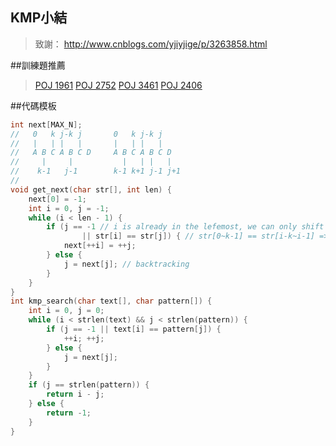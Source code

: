 KMP小結
---
> 致謝： http://www.cnblogs.com/yjiyjige/p/3263858.html

##訓練題推薦

> [POJ 1961](https://github.com/g7tianyi/my-acm-solutions/blob/master/poj/String/poj1961.cc)
> [POJ 2752](https://github.com/g7tianyi/my-acm-solutions/blob/master/poj/String/poj2752.cc)
> [POJ 3461](https://github.com/g7tianyi/my-acm-solutions/blob/master/poj/String/poj3461.cc)
> [POJ 2406](https://github.com/g7tianyi/my-acm-solutions/blob/master/poj/String/poj2406.cc)


##代碼模板
```C++
int next[MAX_N];
//   0   k j-k j       0   k j-k j
//   |   | |   |       |   | |   |
//   A B C A B C D     A B C A B C D
//     |     |           |   | |   |
//    k-1   j-1        k-1 k+1 j-1 j+1
//
void get_next(char str[], int len) {
    next[0] = -1;
    int i = 0, j = -1;
    while (i < len - 1) {
        if (j == -1 // i is already in the lefemost, we can only shift i to the right
                || str[i] == str[j]) { // str[0~k-1] == str[i-k~i-1] => str[0~k] == str[i-k~i], next[i+1] == k + 1 == next[i] + 1
            next[++i] = ++j;
        } else {
            j = next[j]; // backtracking
        }
    }
}
int kmp_search(char text[], char pattern[]) {
    int i = 0, j = 0;
    while (i < strlen(text) && j < strlen(pattern)) {
        if (j == -1 || text[i] == pattern[j]) {
            ++i; ++j;
        } else {
            j = next[j];
        }
    }
    if (j == strlen(pattern)) {
        return i - j;
    } else {
        return -1;
    }
}
```


